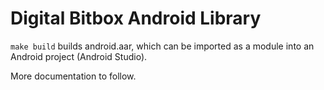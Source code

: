 # Digital Bitbox Android Library

`make build` builds android.aar, which can be imported as a module into an Android project
(Android Studio).

More documentation to follow.
